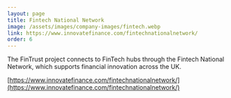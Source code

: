 ```yaml
---
layout: page
title: Fintech National Network
image: /assets/images/company-images/fintech.webp
link: https://www.innovatefinance.com/fintechnationalnetwork/
order: 6
---
```

The FinTrust project connects to FinTech hubs through the Fintech National Network, which supports financial innovation across the UK.

[https://www.innovatefinance.com/fintechnationalnetwork/](https://www.innovatefinance.com/fintechnationalnetwork/)